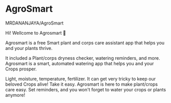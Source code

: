 # AgroSmart
MRDANANJAYA/AgroSmart

Hi! Wellcome to Agrosmart 🌱 

Agrosmart is a free Smart plant and corps care assistant app that helps you and your plants thrive.

It included a Plant/corps dryness checker, watering reminders, and more. Agrosmart is a smart, automated watering app that helps you and your Crops prosper.

Light, moisture, temperature, fertilizer. It can get very tricky to keep our beloved Crops alive!
Take it easy. Agrosmart is here to make plant/crops care easy. Set reminders, and you won't forget to water your crops or plants anymore!

